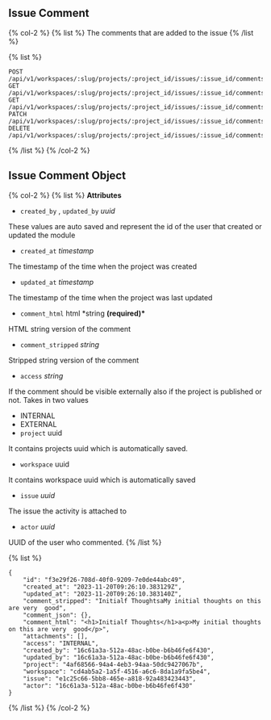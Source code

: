 ## Issue Comment

{% col-2 %}
{% list %}
The comments that are added to the issue
{% /list %}

{% list %}

```
POST   /api/v1/workspaces/:slug/projects/:project_id/issues/:issue_id/comments/
GET    /api/v1/workspaces/:slug/projects/:project_id/issues/:issue_id/comments/
GET    /api/v1/workspaces/:slug/projects/:project_id/issues/:issue_id/comments/:comment_id/
PATCH  /api/v1/workspaces/:slug/projects/:project_id/issues/:issue_id/comments/:comment_id/
DELETE /api/v1/workspaces/:slug/projects/:project_id/issues/:issue_id/comments/:comment_id/
```

{% /list %}
{% /col-2 %}

## Issue Comment Object

{% col-2 %}
{% list %}
**Attributes**

- `created_by` , `updated_by` _uuid_

These values are auto saved and represent the id of the user that created or updated the module

- `created_at` _timestamp_

The timestamp of the time when the project was created

- `updated_at` _timestamp_

The timestamp of the time when the project was last updated

- `comment_html` html \*string **(required)\***

HTML string version of the comment

- `comment_stripped` _string_

Stripped string version of the comment

- `access` _string_

If the comment should be visible externally also if the project is published or not. Takes in two values

- INTERNAL
- EXTERNAL
- `project` uuid

It contains projects uuid which is automatically saved.

- `workspace` uuid

It contains workspace uuid which is automatically saved

- `issue` _uuid_

The issue the activity is attached to

- `actor` _uuid_

UUID of the user who commented.
{% /list %}

{% list %}

```
{
	"id": "f3e29f26-708d-40f0-9209-7e0de44abc49",
	"created_at": "2023-11-20T09:26:10.383129Z",
	"updated_at": "2023-11-20T09:26:10.383140Z",
	"comment_stripped": "Initialf ThoughtsaMy initial thoughts on this are very  good",
	"comment_json": {},
	"comment_html": "<h1>Initialf Thoughts</h1>a<p>My initial thoughts on this are very  good</p>",
	"attachments": [],
	"access": "INTERNAL",
	"created_by": "16c61a3a-512a-48ac-b0be-b6b46fe6f430",
	"updated_by": "16c61a3a-512a-48ac-b0be-b6b46fe6f430",
	"project": "4af68566-94a4-4eb3-94aa-50dc9427067b",
	"workspace": "cd4ab5a2-1a5f-4516-a6c6-8da1a9fa5be4",
	"issue": "e1c25c66-5bb8-465e-a818-92a483423443",
	"actor": "16c61a3a-512a-48ac-b0be-b6b46fe6f430"
}
```

{% /list %}
{% /col-2 %}
